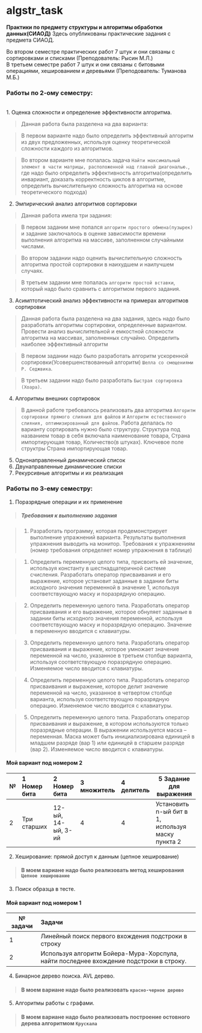 # algstr_task
<parent align="center">
	<b>Практики по предмету структуры и алгоритмы обработки данных(СИАОД)</b>
</parent>
Здесь опубликованы практические задания с предмета СИАОД.

Во втором семестре практических работ 7 штук и они связаны с сортировками и списками (Преподователь: Рысин М.Л.)
<br>
В третьем семестре работ 7 штук и они связаны с битовыми операциями, хешированием и деревьями (Преподователь: Туманова М.Б.)
<br>
### Работы по 2-ому семестру:
<br>
1. Оценка сложности и определение эффективности алгоритма.<br>

>Данная работа была разделена на два варианта:

>В первом варианте надо было определить эффективный алгоритм из двух предложенных, используя оценку теоретической сложности каждого из алгоритмов.

>Во втором варианте мне попалась задача `Найти максимальный элемент в части матрицы, расположенной над главной диагональю.`, где надо было определить эффективноcть алгоритма(определить инвариант, доказать корректность циклов в алгоритме, определить вычислительную сложность алгоритма на основе теоретического подхода)
2. Эмпирический анализ алгоритмов сортировки
> Данная работа имела три задания:

> В первом задании мне попался `алгоритм простого обмена(пузырек)` и задание заключалось в оценке зависимости времени выполнения алгоритма на массиве, заполненном случайными числами.

> Во втором задании надо оценить вычислительную сложность алгоритма простой сортировки в наихудшем и наилучшем случаях.

> В третьем задании мне попалась `алгоритм простой вставки`, который надо было сравнить с алгоритмом первого задания.
3. Асимптотический анализ эффективности на примерах алгоритмов
   сортировки
> Данная работа была разделена на два задания, здесь надо было разработать алгоритмы сортировки, определенные вариантом. Провести анализ вычислительной и емкостной сложности алгоритма на массивах, заполненных случайно. Определить наиболее эффективный алгоритм 

> В первом задании надо было разработать алгоритм ускоренной сортировки(Усовершенствованный алгоритм) `Шелла со смещениями
Р. Седжвика`.
 
> В третьем задании надо было разработать `Быстрая сортировка (Хоара)`.
4. Алгоритмы внешних сортировок
> В данной работе требовалось реализовать два алгоритма `Алгоритм сортировки прямого слияния для файлов` и `Алгоритм естественного слияния, оптимизированный для файлов`. Работа делалась по варианту сортировать нужно было структуру. Структура под названием товар в себя включала наименование товара, Страна импортирующая товар, Количество(в штуках). Ключевое поле структры Страна импортирующая товар.
5. Однонаправленный динамический список
6. Двунаправленные динамические списки
7. Рекурсивные алгоритмы и их реализация

### Работы по 3-ему семестру:
1. Поразрядные операции и их применение
>##### Требования к выполнению задания

> 1. Разработать программу, которая продемонстрирует выполнение
> упражнений варианта. Результаты выполнения упражнения выводить на
> монитор.
> Требования к упражнениям (номер требования определяет номер
> упражнения в таблице)

> 1) Определить переменную целого типа, присвоить ей значение, используя
> константу в шестнадцатеричной системе счисления.
> Разработать оператор присваивания и его выражение, которое установит
> заданные в задании биты исходного значения переменной в значение 1,
> используя соответствующую маску и поразрядную операцию.

> 2) Определить переменную целого типа.
> Разработать оператор присваивания и его выражение, которое обнуляет
> заданные в задании биты исходного значения переменной, используя
> соответствующую маску и поразрядную операцию. Значение в
> переменную вводится с клавиатуры.

> 3) Определить переменную целого типа.
> Разработать оператор присваивания и выражение, которое умножает
> значение переменной на число, указанное в третьем столбце варианта,
> используя соответствующую поразрядную операцию. Изменяемое число
> вводится с клавиатуры.

> 4) Определить переменную целого типа.
> Разработать оператор присваивания и выражение, которое делит значение
> переменной на число, указанное в четвертом столбце варианта, используя
> соответствующую поразрядную операцию. Изменяемое число вводится с
> клавиатуры.

> 5) Определить переменную целого типа.
> Разработать оператор присваивания и выражение, в котором
> используются только поразрядные операции. В выражении используется
> маска – переменная. Маска может быть инициализирована единицей в
> младшем разряде (вар 1) или единицей в старшем разряде (вар 2).
> Изменяемое число вводится с клавиатуры.

#### Мой вариант под номером 2

| № | 1 Номер бита  | 2 Номер бита       | 3 множитель | 4 делитель | 5 Задание для выражения                           |
| ------- |:--------------|:-------------------|:------------|:-----------|---------------------------------------------------|
| 2 | Три старших   | 12-ый, 14-ый, 3-ий | 4           | 4          | Установить n-ый бит в 1, используя маску пункта 2 |

2. Хеширование: прямой доступ к данным (цепное хеширование)
>#### В моем вариане надо было реализовать метод хеширования `Цепное хеширование`
3. Поиск образца в тесте.

#### Мой вариант под номером 1

| № задачи | Задачи                                                                                       |
|----------|:---------------------------------------------------------------------------------------------|
| 1        | Линейный поиск первого вхождения подстроки в строку                                          |
| 2        | Используя алгоритм Бойера-Мура-Хорспула, найти последнее вхождение подстроки в строку.       |

4. Бинарное дерево поиска. AVL дерево.
>#### В моем вариане надо было реализовать `красно-черное дерево`
5. Алгоритмы работы с графами.
>#### В моем вариане надо было реализовать построение остовного дерева алгоритмом `Крускала` 